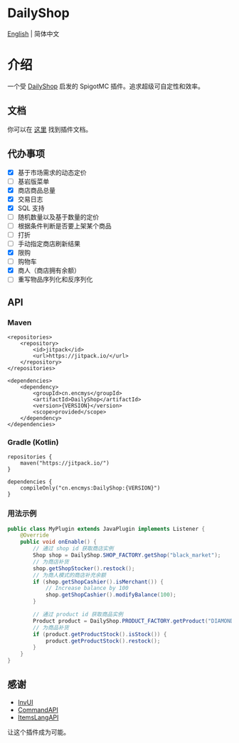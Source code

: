 # DailyShop

[English](README.md) | 简体中文

# 介绍

一个受 [DailyShop](https://github.com/divios/DailyShop) 启发的 SpigotMC 插件。追求超级可自定性和效率。

## 文档

你可以在 [这里](https://docs.encmys.cn/s/ykdz-plugin-docs) 找到插件文档。

## 代办事项

- [x] 基于市场需求的动态定价
- [ ] 基岩版菜单
- [x] 商店商品总量
- [x] 交易日志
- [x] SQL 支持
- [ ] 随机数量以及基于数量的定价
- [ ] 根据条件判断是否要上架某个商品
- [ ] 打折
- [ ] 手动指定商店刷新结果
- [x] 限购
- [ ] 购物车
- [x] 商人（商店拥有余额）
- [ ] 重写物品序列化和反序列化

## API

### Maven

```
<repositories>
    <repository>
        <id>jitpack</id>
        <url>https://jitpack.io/</url>
    </repository>
</repositories>
```

```
<dependencies>
    <dependency>
        <groupId>cn.encmys</groupId>
        <artifactId>DailyShop</artifactId>
        <version>{VERSION}</version>
        <scope>provided</scope>
    </dependency>
</dependencies>
```

### Gradle (Kotlin)

```
repositories {
    maven("https://jitpack.io/")
}
```

```
dependencies {
    compileOnly("cn.encmys:DailyShop:{VERSION}")
}
```

### 用法示例

```java
public class MyPlugin extends JavaPlugin implements Listener {
    @Override
    public void onEnable() {
        // 通过 shop id 获取商店实例
        Shop shop = DailyShop.SHOP_FACTORY.getShop("black_market");
        // 为商店补货
        shop.getShopStocker().restock();
        // 为商人模式的商店补充余额
        if (shop.getShopCashier().isMerchant()) {
            // Increase balance by 100 
            shop.getShopCashier().modifyBalance(100);
        }

        // 通过 product id 获取商品实例
        Product product = DailyShop.PRODUCT_FACTORY.getProduct("DIAMOND_ORE");
        // 为商品补货
        if (product.getProductStock().isStock()) {
            product.getProductStock().restock();
        }
    }
}
```

## 感谢

- [InvUI](https://github.com/NichtStudioCode/InvUI)
- [CommandAPI](https://github.com/JorelAli/CommandAPI)
- [ItemsLangAPI](https://github.com/Rubix327/ItemsLangAPI)

让这个插件成为可能。